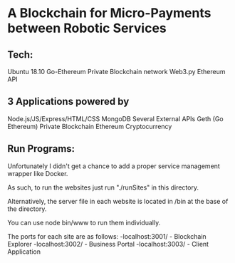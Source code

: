 # A Blockchain for Micro-Payments between Robotic Services


## Tech:
Ubuntu 18.10
Go-Ethereum Private Blockchain network
Web3.py Ethereum API

## 3 Applications powered by 
Node.js/JS/Express/HTML/CSS
MongoDB
Several External APIs
Geth (Go Ethereum) Private Blockchain
Ethereum Cryptocurrency


## Run Programs:

Unfortunately I didn't get a chance to add a proper service management wrapper like Docker.

As such, to run the websites just run "./runSites" in this directory.

Alternatively, the server file in each website is located in /bin at the base of the directory.

You can use node bin/www to run them individually.

The ports for each site are as follows:
-localhost:3001/ - Blockchain Explorer
-localhost:3002/ - Business Portal
-localhost:3003/ - Client Application
